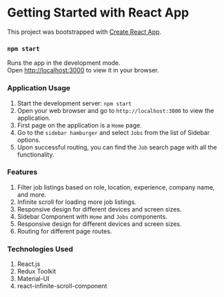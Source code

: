 # Getting Started with React App

This project was bootstrapped with [Create React App](https://github.com/facebook/create-react-app).

### `npm start`

Runs the app in the development mode.\
Open [http://localhost:3000](http://localhost:3000) to view it in your browser.


### Application Usage

1. Start the development server: `npm start`
2. Open your web browser and go to `http://localhost:3000` to view the application.
3. First page on the application is a `Home` page.
4. Go to the `sidebar hamburger` and select `Jobs` from the list of Sidebar options.
5. Upon successful routing, you can find the `Job` search page with all the functionality.

### Features

1. Filter job listings based on role, location, experience, company name, and more.
2. Infinite scroll for loading more job listings.
3. Responsive design for different devices and screen sizes.
4. Sidebar Component with `Home` and `Jobs` components.
5. Responsive design for different devices and screen sizes.
6. Routing for different page routes.

### Technologies Used

1. React.js
2. Redux Toolkit
3. Material-UI
4. react-infinite-scroll-component
